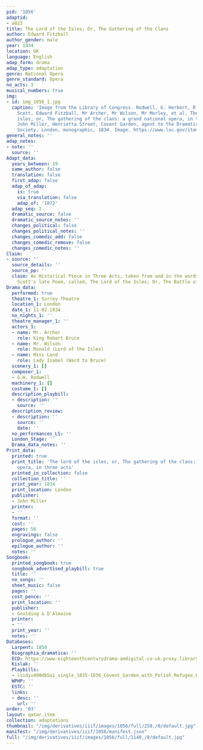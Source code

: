 ```yaml
---
pid: '1056'
adaptid:
- a023
title: The Lord of the Isles; Or, The Gathering of the Clans
author: Edward Fitzball
author_gender: male
year: 1834
location: UK
language: English
adap_form: drama
adap_type: adaptation
genre: National Opera
genre_standard: Opera
no_acts: 3
musical_numbers: true
img:
- id: img_1056_1.jpg
  caption: 'Image from the Library of Congress. Rodwell, G. Herbert, R Hughes, Walter
    Scott, Edward Fitzball, Mr Archer, Mr Wilson, Mr Morley, et al. The lord of the
    isles, or, The gathering of the clans: a grand national opera, in three acts.
    John Miller, Henrietta Street, Covent Garden, agent to the Dramatic Author''s
    Society, London, monographic, 1834. Image. https://www.loc.gov/item/2010659407/.'
general_notes: ''
adap_notes:
- note: ''
  source: ''
Adapt_data:
  years_between: 19
  same_author: false
  translation: false
  first_adap: false
  adap_of_adap:
    is: true
    via_translation: false
    adap_of: '1072'
  adap_seq: 2
  dramatic_source: false
  dramatic_source_notes: ''
  changes_political: false
  changes_political_notes: ''
  changes_comedic_add: false
  changes_comedic_remove: false
  changes_comedic_notes: ''
Claim:
- source: ''
  source_details: ''
  source_pp: ''
  claim: An Historical Piece in Three Acts, taken from and in the words of Walter
    Scott's late Poem, called, The Lord of the Isles; Or, The Battle of Bannockburn
Drama_data:
  performed: true
  theatre_1: Surrey Theatre
  location_1: London
  date_1: 11-02-1834
  no_nights_1: ''
  theatre_manager_1: ''
  actors_1:
  - name: Mr. Archer
    role: King Robert Bruce
  - name: Mr. Wilson
    role: Ronald (Lord of the Isles)
  - name: Miss Land
    role: Lady Isabel (Ward to Bruce)
  scenery_1: []
  composer_1:
  - G.H. Rodwell
  machinery_1: []
  costume_1: []
  description_playbill:
  - description: ''
    source: ''
  description_review:
  - description: ''
    source: ''
    date: ''
  no_performances_LS: ''
  London_Stage: ''
  Drama_data_notes: ''
Print_data:
  printed: true
  print_title: 'The lord of the isles, or, The gathering of the clans: a grand national
    opera, in three acts'
  printed_in_collection: false
  collection_title: ''
  print_year: 1834
  print_location: London
  publisher:
  - John Miller
  printer:
  - ''
  format: ''
  cost: ''
  pages: 56
  engravings: false
  prologue_author: ''
  epilogue_author: ''
  notes: ''
Songbook:
  printed_songbook: true
  songbook_advertised_playbill: true
  title: ''
  no_songs: ''
  sheet_music: false
  pages: ''
  cost_pence: ''
  print_location: ''
  publisher:
  - Goulding & D'Almaine
  printer:
  - ''
  print_year: ''
  notes: ''
Databases:
  Larpent: 1850
  Biographia_dramatica: ''
  ECD: https://www-eighteenthcenturydrama-amdigital-co-uk.proxy.library.upenn.edu/Documents/SearchDetails/HL_LA_mssLA1850?
  Kislak: ''
  Playbills:
  - lsidyv400d85a1_single_1835-1836_Covent_Garden_with_Polish_Refugee_Benefit_merged_0148
  WPHP: ''
  ESTC: ''
  links:
  - desc: ''
    url: ''
order: '03'
layout: qatar_item
collection: adaptations
thumbnail: "/img/derivatives/iiif/images/1056/full/250,/0/default.jpg"
manifest: "/img/derivatives/iiif/1056/manifest.json"
full: "/img/derivatives/iiif/images/1056/full/1140,/0/default.jpg"
---
```

